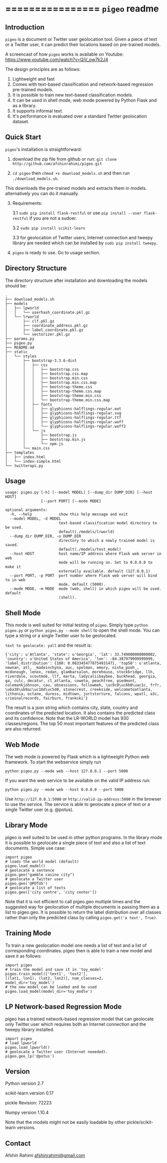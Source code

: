 ================
``pigeo`` readme
================

Introduction
------------

``pigeo`` is a document or Twitter user geolocation tool. Given a piece of text or a Twitter user, it can predict their locations based on pre-trained models.

A screencast of how ``pigeo`` works is available on Youtube: https://www.youtube.com/watch?v=QiV_ow7k2J4 

The design principles are as follows:

1. Lightweight and fast
2. Comes with text-based classification and network-based regression pre-trained models.
3. It is possible to train new text-based classification models.
4. It can be used in shell mode, web mode powered by Python Flask and as a library.
5. It supports informal text.
6. It's performance is evaluated over a standard Twitter geolocation dataset.


Quick Start
-----------

``pigeo``'s installation is straightforward:


1. download the zip file from github or run: ``git clone http://github.com/afshinrahimi/pigeo.git``

2. ``cd pigeo`` then ``chmod +x download_models.sh`` and then run ``./download_models.sh``.

This downloads the pre-trained models and extracts them in models. alternatively you can do it manually.

3. Requirements:

	3.1 ``sudo pip install flask-restful`` or use ``pip install --user flask-restful`` if you are not a sudoer.
	
	3.2 ``sudo pip install scikit-learn`` 
	
	3.3 for geolocation of Twitter users, Internet connection and tweepy library are needed which can be installed by 
	``sudo pip install tweepy``.

4. ``pigeo`` is ready to use. Go to usage section.


Directory Structure
-------------------

The directory structure after installation and downloading the models should be:

```
.
├── download_models.sh
├── models
│   ├── lpworld
│   │   └── userhash_coordinate.pkl.gz
│   └── lrworld
│       ├── clf.pkl.gz
│       ├── coordinate_address.pkl.gz
│       ├── label_coordinate.pkl.gz
│       └── vectorizer.pkl.gz
├── params.py
├── pigeo.py
├── README.md
├── static
│   └── styles
│       ├── bootstrap-3.3.6-dist
│       │   ├── css
│       │   │   ├── bootstrap.css
│       │   │   ├── bootstrap.css.map
│       │   │   ├── bootstrap.min.css
│       │   │   ├── bootstrap.min.css.map
│       │   │   ├── bootstrap-theme.css
│       │   │   ├── bootstrap-theme.css.map
│       │   │   ├── bootstrap-theme.min.css
│       │   │   └── bootstrap-theme.min.css.map
│       │   ├── fonts
│       │   │   ├── glyphicons-halflings-regular.eot
│       │   │   ├── glyphicons-halflings-regular.svg
│       │   │   ├── glyphicons-halflings-regular.ttf
│       │   │   ├── glyphicons-halflings-regular.woff
│       │   │   └── glyphicons-halflings-regular.woff2
│       │   └── js
│       │       ├── bootstrap.js
│       │       ├── bootstrap.min.js
│       │       └── npm.js
│       └── main.css
├── templates
│   ├── index.html
│   └── index-simple.html
└── twitterapi.py
```

Usage
-----


```
usage: pigeo.py [-h] [--model MODEL] [--dump_dir DUMP_DIR] [--host HOST]
                [--port PORT] [--mode MODE]

optional arguments:
  -h, --help            show this help message and exit
  --model MODEL, -d MODEL
                        text-based classification model directory to be used.
                        default(./models/lrworld)
  --dump_dir DUMP_DIR, -o DUMP_DIR
                        directory to which a newly trained model is saved.
                        default(./models/test_model)
  --host HOST           host name/IP address where Flask web server in web
                        mode will be running on. Set to 0.0.0.0 to make it
                        externally available. default (127.0.0.1)
  --port PORT, -p PORT  port number where Flask web server will bind to in web
                        mode. default (5000).
  --mode MODE, -m MODE  mode (web, shell) in which pigeo will be used. default
                        (shell).
```


Shell Mode
----------

This mode is well suited for initial testing of ``pigeo``.
Simply type ``python pigeo.py`` or ``python pigeo.py --mode shell`` to open the shell mode.
You can type a string or a single Twitter user to be geolocated.

``text to geolocate: yall``
and the result is:

```
{'city': u'Atlanta', 'state': u'Georgia', 'lat': 33.749000000000002, 'country': u'United States of America', 'lon': -84.387979999999999, 'label_distribution': {180: 0.063345477875493147}, 'top50': u'atlanta, newnan, atl, _madeinchyna, auc, spelman, emory, nisha_pooh_, mcdonough, lenox, redan, glambarsalon, morehouse, stockbridge, llh, riverdale, scoutmob, llf, marta, ladycaliibaybee, buckhead, georgia, ga, culc, decatur, cl_atlanta, coweta, peachtree, piedmont, colemankjohnson, cau, obsessions, followmeh, \uc9c0\uc6b0\uac1c, frfr, \uba38\ub9ac\uc18d\uc5d0, stonecrest, creekside, welcometoatlanta, lithonia, octane, duress, midtown, jortstorture, falcons, wpatl, a3c, criminalrecords, fairburn, frankski'}
```
The result is a json string which contains city, state, country and coordinates of the predicted location. It also contains the predicted class and its confidence.
Note that the LR-WORLD model has 930 classes/regions. The top 50 most important features of the predicted class are also returned.

Web Mode
--------

The web mode is powered by Flask which is a lightweight Python web framework.
To start the webservice simply run

``python pigeo.py --mode web --host 127.0.0.1 --port 5000``

If you want the web service to be available on the valid IP address run:

``python pigeo.py --mode web --host 0.0.0.0 --port 5000``

Use ``http://127.0.0.1:5000`` or ``http://valid-ip-address:5000`` in the browser to use the service.
The service is able to geolocate a piece of text or a single Twitter user (e.g. @potus).

Library Mode
------------

pigeo is well suited to be used in other python programs.
In the library mode it is possible to geolocate a single piece of text
and also a list of text documents. Simple use case:

```
import pigeo
# loads the world model (default)
pigeo.load_model()
# geolocate a sentence
pigeo.geo("gamble casino city")
# geolocate a Twitter user
pigeo.geo('@POTUS')
# geolocate a list of texts
pigeo.geo(['city centre', 'city center'])
```

Note that it is not efficient to call pigeo.geo multiple times
and the suggested way for geolocation of multiple documents is
passing them as a list to pigeo.geo. It is possible to return
the label distribution over all classes rather than only the predicted
class by calling ``pigeo.get('a text', True)``.


Training Mode
-------------

To train a new geolocation model one needs
a list of text and a list of corresponding
coordinates. pigeo then is able to train a
new model and save it as follows:

```
import pigeo
# train the model and save it in 'toy_model'
pigeo.train_model(['text1', 'text2'], 
[(lat1, lon1), (lat2, lon2)], num_classes=2, 
model_dir='toy_model')
# the new model can be loaded and be used
pigeo.load_model(model_dir='toy_modle')
```

LP Network-based Regression Mode
--------------------------------

pigeo has a trained network-based regression model that
can geolocate only Twitter user which requires both an
Internet connection and the tweepy library installed.

```
import pigeo
# load lpworld
pigeo.load_lpworld()
# geolocate a Twitter user (Internet neeeded).
pigeo.geo_lp('@potus')
```

Version
-------
Python version 2.7

scikit-learn version 0.17

pickle Revision: 72223

Numpy version 1.10.4

Note that the models might not be easily loadable by
other pickle/scikit-learn versions.

Contact
-------
Afshin Rahimi <afshinrahimi@gmail.com>